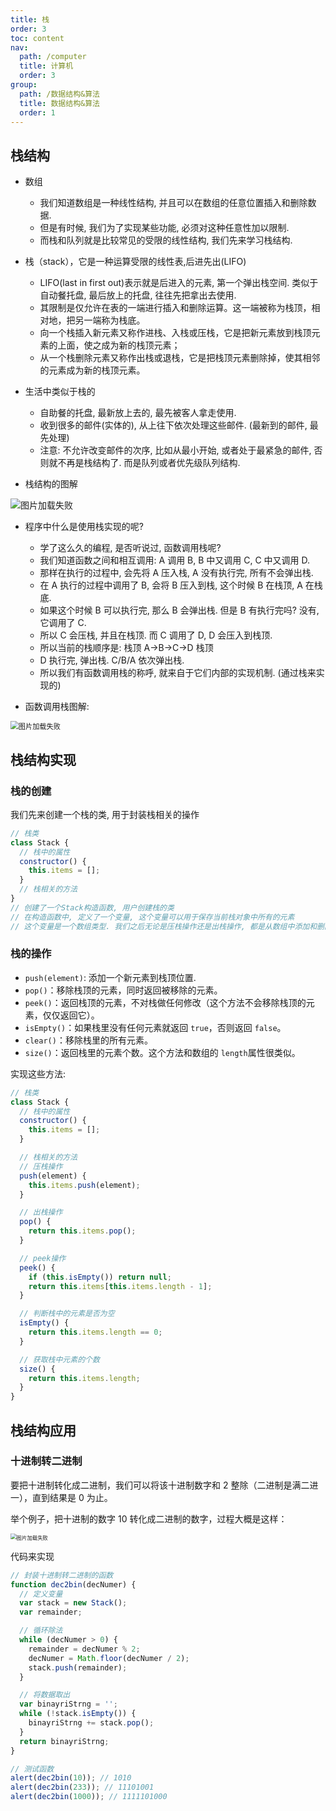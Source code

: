 ```yaml
---
title: 栈
order: 3
toc: content
nav:
  path: /computer
  title: 计算机
  order: 3
group:
  path: /数据结构&算法
  title: 数据结构&算法
  order: 1
---
```


## 栈结构

- 数组

  - 我们知道数组是一种线性结构, 并且可以在数组的任意位置插入和删除数据.
  - 但是有时候, 我们为了实现某些功能, 必须对这种任意性加以限制.
  - 而栈和队列就是比较常见的受限的线性结构, 我们先来学习栈结构.

- 栈（stack），它是一种运算受限的线性表,后进先出(LIFO)

  - LIFO(last in first out)表示就是后进入的元素, 第一个弹出栈空间. 类似于自动餐托盘, 最后放上的托盘, 往往先把拿出去使用.
  - 其限制是仅允许在表的一端进行插入和删除运算。这一端被称为栈顶，相对地，把另一端称为栈底。
  - 向一个栈插入新元素又称作进栈、入栈或压栈，它是把新元素放到栈顶元素的上面，使之成为新的栈顶元素；
  - 从一个栈删除元素又称作出栈或退栈，它是把栈顶元素删除掉，使其相邻的元素成为新的栈顶元素。

- 生活中类似于栈的

  - 自助餐的托盘, 最新放上去的, 最先被客人拿走使用.
  - 收到很多的邮件(实体的), 从上往下依次处理这些邮件. (最新到的邮件, 最先处理)
  - 注意: 不允许改变邮件的次序, 比如从最小开始, 或者处于最紧急的邮件, 否则就不再是栈结构了. 而是队列或者优先级队列结构.

- 栈结构的图解

<img src="./assets/栈.webp" alt="图片加载失败" style="zoom: 100%;" />

- 程序中什么是使用栈实现的呢?

  - 学了这么久的编程, 是否听说过, 函数调用栈呢?
  - 我们知道函数之间和相互调用: A 调用 B, B 中又调用 C, C 中又调用 D.
  - 那样在执行的过程中, 会先将 A 压入栈, A 没有执行完, 所有不会弹出栈.
  - 在 A 执行的过程中调用了 B, 会将 B 压入到栈, 这个时候 B 在栈顶, A 在栈底.
  - 如果这个时候 B 可以执行完, 那么 B 会弹出栈. 但是 B 有执行完吗? 没有, 它调用了 C.
  - 所以 C 会压栈, 并且在栈顶. 而 C 调用了 D, D 会压入到栈顶.
  - 所以当前的栈顺序是: 栈顶 A->B->C->D 栈顶
  - D 执行完, 弹出栈. C/B/A 依次弹出栈.
  - 所以我们有函数调用栈的称呼, 就来自于它们内部的实现机制. (通过栈来实现的)

- 函数调用栈图解:

<img src="./assets/函数调用栈.webp" alt="图片加载失败" style="zoom: 80%;" />

## 栈结构实现

### 栈的创建

我们先来创建一个栈的类, 用于封装栈相关的操作

```js
// 栈类
class Stack {
  // 栈中的属性
  constructor() {
    this.items = [];
  }
  // 栈相关的方法
}
// 创建了一个Stack构造函数, 用户创建栈的类
// 在构造函数中, 定义了一个变量, 这个变量可以用于保存当前栈对象中所有的元素
// 这个变量是一个数组类型. 我们之后无论是压栈操作还是出栈操作, 都是从数组中添加和删除元素.
```

### 栈的操作

- `push(element)`: 添加一个新元素到栈顶位置.
- `pop()`：移除栈顶的元素，同时返回被移除的元素。
- `peek()`：返回栈顶的元素，不对栈做任何修改（这个方法不会移除栈顶的元素，仅仅返回它）。
- `isEmpty()`：如果栈里没有任何元素就返回 `true`，否则返回 `false`。
- `clear()`：移除栈里的所有元素。
- `size()`：返回栈里的元素个数。这个方法和数组的 `length`属性很类似。

实现这些方法:

```js
// 栈类
class Stack {
  // 栈中的属性
  constructor() {
    this.items = [];
  }

  // 栈相关的方法
  // 压栈操作
  push(element) {
    this.items.push(element);
  }

  // 出栈操作
  pop() {
    return this.items.pop();
  }

  // peek操作
  peek() {
    if (this.isEmpty()) return null;
    return this.items[this.items.length - 1];
  }

  // 判断栈中的元素是否为空
  isEmpty() {
    return this.items.length == 0;
  }

  // 获取栈中元素的个数
  size() {
    return this.items.length;
  }
}
```

## 栈结构应用

### 十进制转二进制

要把十进制转化成二进制，我们可以将该十进制数字和 2 整除（二进制是满二进一），直到结果是 0 为止。

举个例子，把十进制的数字 10 转化成二进制的数字，过程大概是这样：

<img src="./assets/1102036-30bb14e53bde4bea.webp" alt="图片加载失败" style="zoom: 60%;" />

代码来实现

```js
// 封装十进制转二进制的函数
function dec2bin(decNumer) {
  // 定义变量
  var stack = new Stack();
  var remainder;

  // 循环除法
  while (decNumer > 0) {
    remainder = decNumer % 2;
    decNumer = Math.floor(decNumer / 2);
    stack.push(remainder);
  }

  // 将数据取出
  var binayriStrng = '';
  while (!stack.isEmpty()) {
    binayriStrng += stack.pop();
  }
  return binayriStrng;
}

// 测试函数
alert(dec2bin(10)); // 1010
alert(dec2bin(233)); // 11101001
alert(dec2bin(1000)); // 1111101000
```
